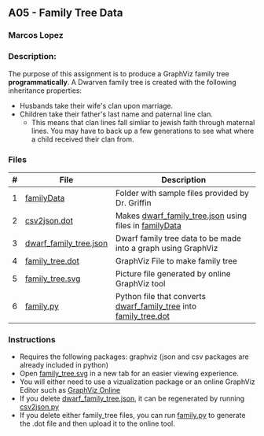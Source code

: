 ## A05 - Family Tree Data
### Marcos Lopez
### Description:

The purpose of this assignment is to produce a GraphViz family tree **programmatically**.
A Dwarven family tree is created with the following inheritance properties:
- Husbands take their wife's clan upon marriage.
- Children take their father's last name and paternal line clan.
  - This means that clan lines fall simliar to jewish faith through maternal lines. You may have to back up a few generations to see what where a child received their clan from. 

### Files

|   #   | File | Description     |
| :---: | ---- | --------------- |
|   1   | [familyData](./familyData/)           | Folder with sample files provided by Dr.  Griffin    |
|   2   | [csv2json.dot](./csv2json.py)         | Makes [dwarf_family_tree.json](./dwarf_family_tree.json) using files in [familyData](./familyData/) |
|   3   | [dwarf_family_tree.json](./dwarf_family_tree.json) | Dwarf family tree data to be made into a graph using GraphViz |
|   4   | [family_tree.dot](./family_tree.dot)  | GraphViz File to make family tree                    |
|   5   | [family_tree.svg](./family_tree.svg)  | Picture file generated by online GraphViz tool | 
|   6   | [family.py](./family.py)              | Python file that converts [dwarf_family_tree](./dwarf_family_tree.json) into [family_tree.dot](./family_tree.dot) |

### Instructions
- Requires the following packages: graphviz (json and csv packages are already included in python)
- Open [family_tree.svg](./family_tree.svg) in a new tab for an easier viewing experience. 
- You will either need to use a vizualization package or an online GraphViz Editor such as [GraphViz Online](https://dreampuf.github.io/GraphvizOnline/)
- If you delete [dwarf_family_tree.json](./dwarf_family_tree.json), it can be regenerated by running [csv2json.py](./csv2json.py)
- If you delete either family_tree files, you can run [family.py](./family.py) to generate the .dot file and then upload it to the online tool.
